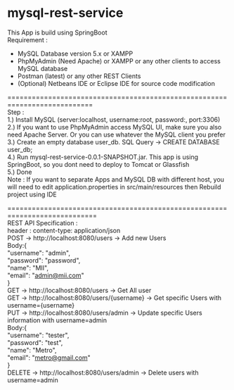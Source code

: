 # mysql-rest-service
This App is build using SpringBoot  
Requirement :
- MySQL Database version 5.x or XAMPP
- PhpMyAdmin (Need Apache) or XAMPP or any other clients to access MySQL database
- Postman (latest) or any other REST Clients
- (Optional) Netbeans IDE or Eclipse IDE for source code modification

===========================================================================  
Step :  
1.) Install MySQL (server:localhost, username:root, password:, port:3306)  
2.) If you want to use PhpMyAdmin access MySQL UI, make sure you also need Apache Server. Or you can use whatever the MySQL client you prefer  
3.) Create an empty database user_db. SQL Query -> CREATE DATABASE user_db;  
4.) Run mysql-rest-service-0.0.1-SNAPSHOT.jar. This app is using SpringBoot, so you dont need to deploy to Tomcat or Glassfish  
5.) Done  
Note : If you want to separate Apps and MySQL DB with different host, you will need to edit application.properties in src/main/resources then Rebuild project using IDE  

============================================================================  
REST API Specification :  
header : content-type: application/json  
POST -> http://localhost:8080/users -> Add new Users  
Body:{  
 "username": "admin",  
 "password": "password",  
 "name": "MII",  
 "email": "admin@mii.com"  
}  
GET -> http://localhost:8080/users -> Get All user  
GET -> http://localhost:8080/users/{username} -> Get specific Users with username={username}  
PUT -> http://localhost:8080/users/admin -> Update specific Users information with username=admin  
Body:{  
 "username": "tester",  
 "password": "test",  
 "name": "Metro",  
 "email": "metro@gmail.com"  
}  
DELETE -> http://localhost:8080/users/admin -> Delete users with username=admin  
